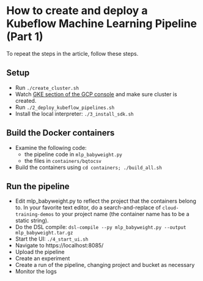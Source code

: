 # How to create and deploy a Kubeflow Machine Learning Pipeline (Part 1)

To repeat the steps in the article, follow these steps.

## Setup
* Run `./create_cluster.sh`
* Watch [GKE section of the GCP console](https://console.cloud.google.com/kubernetes) and make sure cluster is created.
* Run `./2_deploy_kubeflow_pipelines.sh`
* Install the local interpreter: `./3_install_sdk.sh`

## Build the Docker containers
* Examine the following code:
  * the pipeline code in `mlp_babyweight.py`
  * the files in `containers/bqtocsv`
* Build the containers using `cd containers; ./build_all.sh`
  
## Run the pipeline
* Edit mlp_babyweight.py to reflect the project that the containers belong to. In your favorite text editor, do a search-and-replace of `cloud-training-demos` to your project name (the container name has to be a static string).
* Do the DSL compile: `dsl-compile --py mlp_babyweight.py --output mlp_babyweight.tar.gz`
* Start the UI: `./4_start_ui.sh`
* Navigate to https://localhost:8085/
* Upload the pipeline
* Create an experiment
* Create a run of the pipeline, changing project and bucket as necessary
* Monitor the logs
